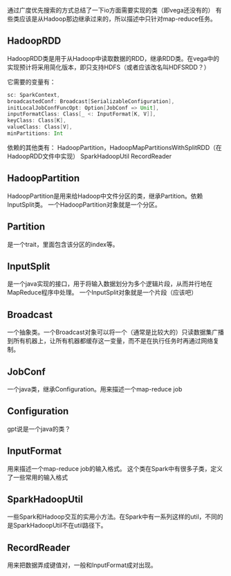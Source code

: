 通过广度优先搜索的方式总结了一下io方面需要实现的类（即vega还没有的）
有些类应该是从Hadoop那边继承过来的，所以描述中只针对map-reduce任务。

## HadoopRDD
HadoopRDD类是用于从Hadoop中读取数据的RDD，继承RDD类。在vega中的实现预计将采用简化版本，即只支持HDFS（或者应该改名叫HDFSRDD？）

它需要的变量有：
```scala
sc: SparkContext,
broadcastedConf: Broadcast[SerializableConfiguration],
initLocalJobConfFuncOpt: Option[JobConf => Unit],
inputFormatClass: Class[_ <: InputFormat[K, V]],
keyClass: Class[K],
valueClass: Class[V],
minPartitions: Int
```

依赖的其他类有：
HadoopPartition，HadoopMapPartitionsWithSplitRDD（在HadoopRDD文件中实现）
SparkHadoopUtil
RecordReader

## HadoopPartition
HadoopPartition是用来给Hadoop中文件分区的类，继承Partition。依赖InputSplit类。
一个HadoopPartition对象就是一个分区。

## Partition
是一个trait，里面包含该分区的index等。

## InputSplit
是一个java实现的接口，用于将输入数据划分为多个逻辑片段，从而并行地在MapReduce程序中处理。
一个InputSplit对象就是一个片段（应该吧）

## Broadcast
一个抽象类。一个Broadcast对象可以将一个（通常是比较大的）只读数据集广播到所有机器上，让所有机器都缓存这一变量，而不是在执行任务时再通过网络复制。

## JobConf
一个java类，继承Configuration。用来描述一个map-reduce job

## Configuration
gpt说是一个java的类？

## InputFormat
用来描述一个map-reduce job的输入格式。
这个类在Spark中有很多子类，定义了一些常用的输入格式

## SparkHadoopUtil
一些Spark和Hadoop交互的实用小方法。在Spark中有一系列这样的util，不同的是SparkHadoopUtil不在util路径下。

## RecordReader
用来把数据弄成键值对，一般和InputFormat成对出现。